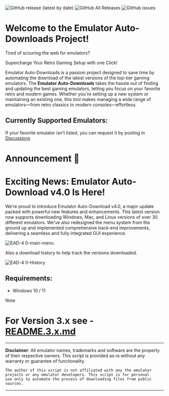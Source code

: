 ![GitHub release (latest by date)](https://img.shields.io/github/v/release/dbalcar/Emulator-Auto-downloads)
![GitHub All Releases](https://img.shields.io/github/downloads/dbalcar/Emulator-Auto-downloads/total)
![GitHub issues](https://img.shields.io/github/issues/dbalcar/Emulator-Auto-downloads)


# Welcome to the Emulator Auto-Downloads Project! #

Tired of scouring the web for emulators? 

Supercharge Your Retro Gaming Setup with one Click!

Emulator Auto-Downloads is a passion project designed to save time by automating the download of the latest versions of the top-tier gaming emulators. The **Emulator Auto-Downloads** takes the hassle out of finding and updating the best gaming emulators, letting you focus on your favorite retro and modern games. Whether you're setting up a new system or maintaining an existing one, this tool makes managing a wide range of emulators—from retro classics to modern consoles—effortless.

## Currently Supported Emulators: ##




If your favorite emulator isn’t listed, you can request it by posting in [Discussions](https://github.com/dbalcar/Emulator-Auto-downloads/discussions)


# Announcement 🚀 #

# Exciting News: Emulator Auto-Download v4.0 Is Here! #

We’re proud to introduce Emulator Auto-Download v4.0, a major update packed with powerful new features and enhancements. This latest version now supports downloading Windows, Mac, and Linux versions of over 30 different emulators. We've also redesigned the menu system from the ground up and implemented comprehensive back-end improvements, delivering a seamless and fully integrated GUI experience.

![EAD-4 0-main-menu](https://github.com/user-attachments/assets/ac535165-e1fb-478e-97bf-7e0e5eea6a8e)



Also a download history to help track the versions downloaded.

![EAD-4 0-History](https://github.com/user-attachments/assets/ccbd7464-7b67-4b66-bb59-a81e6258cf8f)



## Requirements:
- Windows 10 / 11

> [!NOTE]
> # For Version 3.x see - [README.3.x.md](README.3.x.md) #

---
**Disclaimer**: All emulator names, trademarks and software are the property of their respective owners. This script is provided as-is without any warranty or guarantee of functionality.

    The author of this script is not affiliated with any the emulator projects or any emulator developers. This script is for personal 
    use only to automate the process of downloading files from public sources.
---




